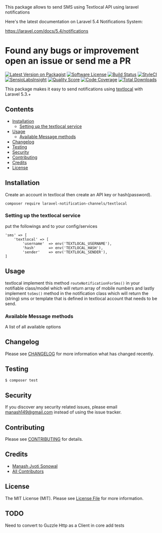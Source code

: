 This package allows to send SMS using Textlocal API using laravel notifications

Here's the latest documentation on Laravel 5.4 Notifications System: 

https://laravel.com/docs/5.4/notifications

# Found any bugs or improvement open an issue or send me a PR

[![Latest Version on Packagist](https://img.shields.io/packagist/v/laravel-notification-channels/textlocal.svg?style=flat-square)](https://packagist.org/packages/laravel-notification-channels/textlocal)
[![Software License](https://img.shields.io/badge/license-MIT-brightgreen.svg?style=flat-square)](LICENSE.md)
[![Build Status](https://img.shields.io/travis/laravel-notification-channels/textlocal/master.svg?style=flat-square)](https://travis-ci.org/laravel-notification-channels/textlocal)
[![StyleCI](https://styleci.io/repos/:style_ci_id/shield)](https://styleci.io/repos/99370516)
[![SensioLabsInsight](https://img.shields.io/sensiolabs/i/:sensio_labs_id.svg?style=flat-square)](https://insight.sensiolabs.com/projects/:sensio_labs_id)
[![Quality Score](https://img.shields.io/scrutinizer/g/laravel-notification-channels/textlocal.svg?style=flat-square)](https://scrutinizer-ci.com/g/laravel-notification-channels/textlocal)
[![Code Coverage](https://img.shields.io/scrutinizer/coverage/g/laravel-notification-channels/textlocal/master.svg?style=flat-square)](https://scrutinizer-ci.com/g/laravel-notification-channels/textlocal/?branch=master)
[![Total Downloads](https://img.shields.io/packagist/dt/laravel-notification-channels/textlocal.svg?style=flat-square)](https://packagist.org/packages/laravel-notification-channels/textlocal)

This package makes it easy to send notifications using [textlocal](https://www.textlocal.in/) with Laravel 5.3.+



## Contents

- [Installation](#installation)
	- [Setting up the textlocal service](#setting-up-the-textlocal-service)
- [Usage](#usage)
	- [Available Message methods](#available-message-methods)
- [Changelog](#changelog)
- [Testing](#testing)
- [Security](#security)
- [Contributing](#contributing)
- [Credits](#credits)
- [License](#license)


## Installation

Create an account in textlocal then create an API key or hash(password).

`composer require laravel-notification-channels/textlocal`

### Setting up the textlocal service

put the followings and to your config/services
```
'sms' => [
	'textlocal' => [
		'username'  => env('TEXTLOCAL_USERNAME'),
		'hash'      => env('TEXTLOCAL_HASH'),
		'sender'    => env('TEXTLOCAL_SENDER'),
]
```


## Usage
textlocal
implement this method `routeNotificationForSms()` in your notifiable class/model which will return array of mobile numbers
and lastly implement `toSms()` method in the notification class which will return the (string) sms or template that is defined in textlocal account that needs to be send.

### Available Message methods

A list of all available options

## Changelog

Please see [CHANGELOG](CHANGELOG.md) for more information what has changed recently.

## Testing

``` bash
$ composer test
```

## Security

If you discover any security related issues, please email manash149@gmail.com instead of using the issue tracker.

## Contributing

Please see [CONTRIBUTING](CONTRIBUTING.md) for details.

## Credits

- [Manash Jyoti Sonowal](https://github.com/msonowal)
- [All Contributors](../../contributors)

## License

The MIT License (MIT). Please see [License File](LICENSE.md) for more information.

## TODO
Need to convert to Guzzle Http as a Client in core
add tests
